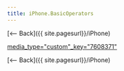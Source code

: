 ```yaml
---
title: iPhone.BasicOperators
---
```

[<-- Back]({{ site.pagesurl}}/iPhone)

[media_type="custom"_key="7608371"]({{site.pagesurl}}/media_type="custom"_key="7608371")


[<-- Back]({{ site.pagesurl}}/iPhone)

